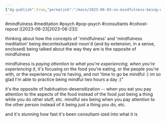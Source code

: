 ```yaml
---
{"dg-publish":true,"permalink":"/main/2023-06-03-on-mindfulness-being-decontextualized/","noteIcon":""}
---
```


#mindfulness #meditation #psych #pop-psych #consultants #cohost-repost
[[2023-06-23\|2023-06-23]]

thinking about how the concepts of 'mindfulness' and 'mindfulness meditation' being decontextualized-noun'd (and by extension, in a sense, enclosed) being talked about the way they are is the opposite of mindfulness

mindfulness is _paying attention to what you're experiencing, when you're experiencing it_, it's focusing on the food you're eating, or the people you're with, or the experience you're having, and not 'time to go be mindful :) im so glad I'm able to practice being mindful two hours a day :)"

it's the opposite of habituation-desensitization -- when you eat you pay attention to the aspects of the food instead of the food just being a thing while you do other stuff, etc. mindful sex being when you pay attention to the other person instead of it being just a thing you do, etc.

and it's stunning how fast it's been consultant-ized into what it is
